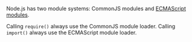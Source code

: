 Node.js has two module systems: CommonJS modules and [ECMAScript modules](https://nodejs.org/api/esm.html).

Calling `require()` always use the CommonJS module loader. Calling `import()` always use the ECMAScript module loader.